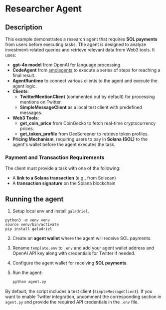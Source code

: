 # Researcher Agent

## Description

This example demonstrates a research agent that requires **SOL payments** from users before executing tasks. The agent is designed to analyze investment-related queries and retrieve relevant data from Web3 tools. It uses:

- **gpt-4o model** from OpenAI for language processing.
- **CodeAgent** from [smolagents](https://huggingface.co/docs/smolagents/reference/agents#smolagents.CodeAgent) to execute a series of steps for reaching a final result.
- **AgentRuntime** to connect various clients to the agent and execute the agent logic.
- **Clients**:
  - **TwitterMentionClient** (commented out by default) for processing mentions on Twitter.
  - **SimpleMessageClient** as a local test client with predefined messages.
- **Web3 Tools**:
  - **get_coin_price** from CoinGecko to fetch real-time cryptocurrency prices.
  - **get_token_profile** from DexScreener to retrieve token profiles.
- **Pricing Mechanism**, requiring users to pay in **Solana (SOL)** to the agent's wallet before the agent executes the task.

### Payment and Transaction Requirements

The client must provide a task with one of the following:

- A **link to a Solana transaction** (e.g., from Solscan)
- A **transaction signature** on the Solana blockchain

## Running the agent

1. Setup local env and install `galadriel`.

```shell
python3 -m venv venv
source venv/bin/activate
pip install galadriel
```

2. Create an **agent wallet** where the agent will receive SOL payments.

3. Rename `template.env` to `.env` and add your agent wallet address and OpenAI API key along with credentials for Twitter if needed.

4. Configure the agent wallet for receiving **SOL payments**.

5. Run the agent:

   ```sh
   python agent.py
   ```

By default, the script includes a test client (`SimpleMessageClient`). If you want to enable Twitter integration, uncomment the corresponding section in `agent.py` and provide the required API credentials in the `.env` file.
